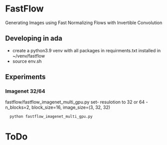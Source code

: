# FastFlow
Generating Images using Fast Normalizing Flows with Invertible Convolution


## Developing in ada
- create a python3.9 venv with all packages in requirments.txt installed in ~/venv/fastflow
- source env.sh
## Experiments
### Imagenet 32/64
fastflow/fastflow_imagenet_multi_gpu.py
set-  resulotion to 32 or 64
    -n_blocks=2, block_size=16, image_size=(3, 32, 32)

      python fastflow_imagenet_multi_gpu.py
# ToDo

